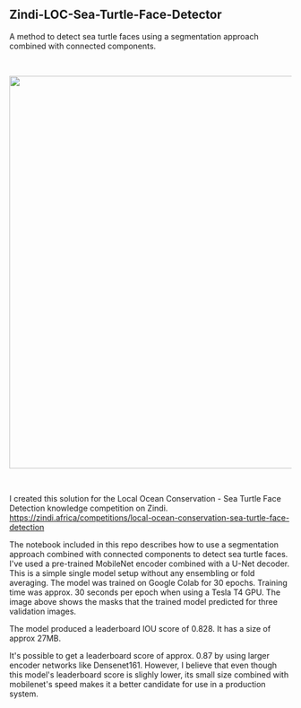 ## Zindi-LOC-Sea-Turtle-Face-Detector
A method to detect sea turtle faces using a segmentation approach combined with connected components.

<br>

<img src="http://bee.test.woza.work/assets/turtles1.png" width="700"></img>

<br>

I created this solution for the Local Ocean Conservation - Sea Turtle Face Detection knowledge competition on Zindi.<br>
https://zindi.africa/competitions/local-ocean-conservation-sea-turtle-face-detection

The notebook included in this repo describes how to use a segmentation approach combined with connected components to detect sea turtle faces. I've used a pre-trained MobileNet encoder combined with a U-Net decoder. This is a simple single model setup without any ensembling or fold averaging. The model was trained on Google Colab for 30 epochs. Training time was approx. 30 seconds per epoch when using a Tesla T4 GPU. The image above shows the masks that the trained model predicted for three validation images.

The model produced a leaderboard IOU score of 0.828. It has a size of approx 27MB.

It's possible to get a leaderboard score of approx. 0.87 by using larger encoder networks like Densenet161. However, I believe that even though this model's leaderboard score is slighly lower, its small size combined with mobilenet's speed makes it a better candidate for use in a production system.
